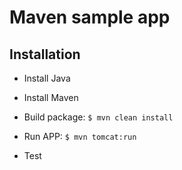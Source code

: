 # Maven sample app

## Installation

- Install Java
- Install Maven

- Build package: `$ mvn clean install`

- Run APP: `$ mvn tomcat:run`
  
- Test
